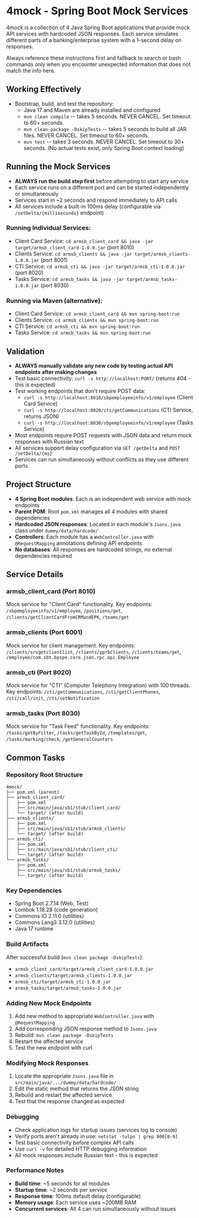 # 4mock - Spring Boot Mock Services
4mock is a collection of 4 Java Spring Boot applications that provide mock API services with hardcoded JSON responses. Each service simulates different parts of a banking/enterprise system with a 1-second delay on responses.

Always reference these instructions first and fallback to search or bash commands only when you encounter unexpected information that does not match the info here.

## Working Effectively
- Bootstrap, build, and test the repository:
  - Java 17 and Maven are already installed and configured
  - `mvn clean compile` -- takes 5 seconds. NEVER CANCEL. Set timeout to 60+ seconds.
  - `mvn clean package -DskipTests` -- takes 5 seconds to build all JAR files. NEVER CANCEL. Set timeout to 60+ seconds.
  - `mvn test` -- takes 3 seconds. NEVER CANCEL. Set timeout to 30+ seconds. (No actual tests exist, only Spring Boot context loading)

## Running the Mock Services
- **ALWAYS run the build step first** before attempting to start any service
- Each service runs on a different port and can be started independently or simultaneously
- Services start in ~2 seconds and respond immediately to API calls
- All services include a built-in 100ms delay (configurable via `/setDelta/{milliseconds}` endpoint)

### Running Individual Services:
- Client Card Service: `cd armsb_client_card && java -jar target/armsb_client_card-1.0.0.jar` (port 8010)
- Clients Service: `cd armsb_clients && java -jar target/armsb_clients-1.0.0.jar` (port 8001)
- CTI Service: `cd armsb_cti && java -jar target/armsb_cti-1.0.0.jar` (port 8020)
- Tasks Service: `cd armsb_tasks && java -jar target/armsb_tasks-1.0.0.jar` (port 8030)

### Running via Maven (alternative):
- Client Card Service: `cd armsb_client_card && mvn spring-boot:run`
- Clients Service: `cd armsb_clients && mvn spring-boot:run`
- CTI Service: `cd armsb_cti && mvn spring-boot:run`
- Tasks Service: `cd armsb_tasks && mvn spring-boot:run`

## Validation
- **ALWAYS manually validate any new code by testing actual API endpoints after making changes**
- Test basic connectivity: `curl -s http://localhost:PORT/` (returns 404 - this is expected)
- Test working endpoints that don't require POST data:
  - `curl -s http://localhost:8010/sbpemployeeinfo/v1/employee` (Client Card Service)
  - `curl -s http://localhost:8020/cti/getCommunications` (CTI Service, returns JSON)
  - `curl -s http://localhost:8030/sbpemployeeinfo/v1/employee` (Tasks Service)
- Most endpoints require POST requests with JSON data and return mock responses with Russian text
- All services support delay configuration via `GET /getDelta` and `POST /setDelta/{ms}`
- Services can run simultaneously without conflicts as they use different ports

## Project Structure
- **4 Spring Boot modules**: Each is an independent web service with mock endpoints
- **Parent POM**: Root `pom.xml` manages all 4 modules with shared dependencies
- **Hardcoded JSON responses**: Located in each module's `Jsons.java` class under `dummy/data/hardcode/`
- **Controllers**: Each module has a `WebController.java` with `@RequestMapping` annotations defining API endpoints
- **No databases**: All responses are hardcoded strings, no external dependencies required

## Service Details

### armsb_client_card (Port 8010)
Mock service for "Client Card" functionality.
Key endpoints: `/sbpemployeeinfo/v1/employee`, `/positions/get`, `/clients/getClientCardFromCRMandEPK`, `/teams/get`

### armsb_clients (Port 8001) 
Mock service for client management.
Key endpoints: `/clients/srvgetclientlist`, `/clients/pprbClients`, `/clients/teams/get`, `/employee/com.sbt.bpspe.core.json.rpc.api.Employee`

### armsb_cti (Port 8020)
Mock service for "CTI" (Computer Telephony Integration) with 100 threads.
Key endpoints: `/cti/getCommunications`, `/cti/getClientPhones`, `/cti/call/init`, `/cti/setNotification`

### armsb_tasks (Port 8030)
Mock service for "Task Feed" functionality.
Key endpoints: `/tasks/getByFilter`, `/tasks/getTaskById`, `/templates/get`, `/tasks/marking/check`, `/getGeneralCounters`

## Common Tasks

### Repository Root Structure
```
4mock/
├── pom.xml (parent)
├── armsb_client_card/
│   ├── pom.xml
│   ├── src/main/java/sb1/stub/client_card/
│   └── target/ (after build)
├── armsb_clients/
│   ├── pom.xml  
│   ├── src/main/java/sb1/stub/armsb_clients/
│   └── target/ (after build)
├── armsb_cti/
│   ├── pom.xml
│   ├── src/main/java/sb1/stub/client_cti/
│   └── target/ (after build)
└── armsb_tasks/
    ├── pom.xml
    ├── src/main/java/sb1/stub/armsb_tasks/  
    └── target/ (after build)
```

### Key Dependencies
- Spring Boot 2.7.14 (Web, Test)
- Lombok 1.18.28 (code generation)
- Commons IO 2.11.0 (utilities)
- Commons Lang3 3.12.0 (utilities)
- Java 17 runtime

### Build Artifacts
After successful build (`mvn clean package -DskipTests`):
- `armsb_client_card/target/armsb_client_card-1.0.0.jar`
- `armsb_clients/target/armsb_clients-1.0.0.jar`
- `armsb_cti/target/armsb_cti-1.0.0.jar`
- `armsb_tasks/target/armsb_tasks-1.0.0.jar`

### Adding New Mock Endpoints
1. Add new method to appropriate `WebController.java` with `@RequestMapping`
2. Add corresponding JSON response method to `Jsons.java`  
3. Rebuild: `mvn clean package -DskipTests`
4. Restart the affected service
5. Test the new endpoint with curl

### Modifying Mock Responses
1. Locate the appropriate `Jsons.java` file in `src/main/java/.../dummy/data/hardcode/`
2. Edit the static method that returns the JSON string
3. Rebuild and restart the affected service
4. Test that the response changed as expected

### Debugging
- Check application logs for startup issues (services log to console)
- Verify ports aren't already in use: `netstat -tulpn | grep 800[0-9]`
- Test basic connectivity before complex API calls
- Use `curl -v` for detailed HTTP debugging information
- All mock responses include Russian text - this is expected

### Performance Notes
- **Build time**: ~5 seconds for all modules
- **Startup time**: ~2 seconds per service  
- **Response time**: 100ms default delay (configurable)
- **Memory usage**: Each service uses ~200MB RAM
- **Concurrent services**: All 4 can run simultaneously without issues